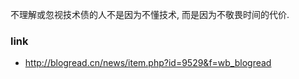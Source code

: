 不理解或忽视技术债的人不是因为不懂技术, 而是因为不敬畏时间的代价.


### link
- http://blogread.cn/news/item.php?id=9529&f=wb_blogread
